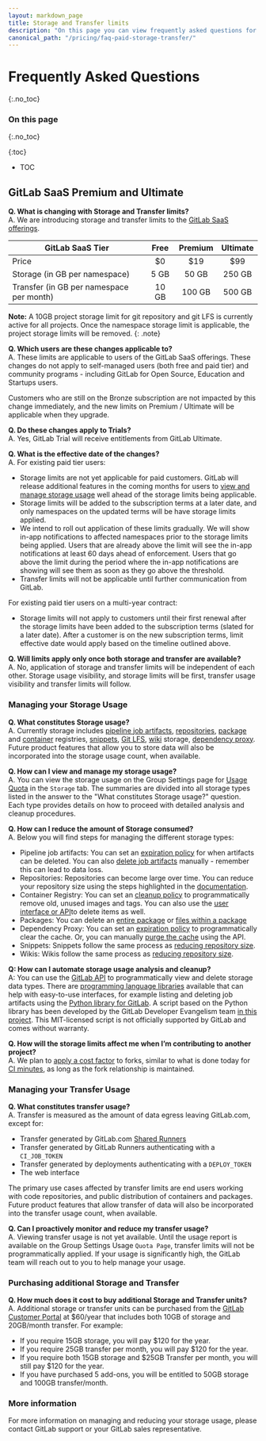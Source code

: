 ```yaml
---
layout: markdown_page
title: Storage and Transfer limits
description: "On this page you can view frequently asked questions for storage and transfer limits for the paid GitLab SaaS tiers"
canonical_path: "/pricing/faq-paid-storage-transfer/"
---
```


# Frequently Asked Questions

{:.no_toc}

### On this page

{:.no_toc}

{:toc}

- TOC

## GitLab SaaS Premium and Ultimate

**Q. What is changing with Storage and Transfer limits?**  
A. We are introducing storage and transfer limits to the [GitLab SaaS offerings](/pricing/).

| GitLab SaaS Tier                         | Free | Premium | Ultimate |
|------------------------------------------|:----:|:-------:|:--------:|
| Price                                    | $0   | $19     | $99      |
| Storage (in GB per namespace)            | 5 GB  | 50 GB  | 250 GB   |
| Transfer (in GB per namespace per month) | 10 GB | 100 GB | 500 GB   |

**Note:** A 10GB project storage limit for git repository and git LFS is currently active for all projects. Once the namespace storage limit is applicable, the project storage limits will be removed.
{: .note}

**Q. Which users are these changes applicable to?**  
A. These limits are applicable to users of the GitLab SaaS offerings. These changes do not apply to self-managed users (both free and paid tier) and community programs - including GitLab for Open Source, Education and Startups users.

Customers who are still on the Bronze subscription are not impacted by this change immediately, and the new limits on Premium / Ultimate will be applicable when they upgrade.

**Q. Do these changes apply to Trials?**  
A. Yes, GitLab Trial will receive entitlements from GitLab Ultimate.

**Q. What is the effective date of the changes?**  
A. For existing paid tier users:

- Storage limits are not yet applicable for paid customers. GitLab will release additional features in the coming months for users to [view and manage storage usage](https://gitlab.com/gitlab-org/gitlab/-/issues/375296) well ahead of the storage limits being applicable.
- Storage limits will be added to the subscription terms at a later date, and only namespaces on the updated terms will be have storage limits applied.
- We intend to roll out application of these limits gradually. We will show in-app notifications to affected namespaces prior to the storage limits being applied. Users that are already above the limit will see the in-app notifications at least 60 days ahead of enforcement. Users that go above the limit during the period where the in-app notifications are showing will see them as soon as they go above the threshold.
- Transfer limits will not be applicable until further communication from GitLab.

For existing paid tier users on a multi-year contract:

- Storage limits will not apply to customers until their first renewal after the storage limits have been added to the subscription terms (slated for a later date). After a customer is on the new subscription terms, limit effective date would apply based on the timeline outlined above.

**Q. Will limits apply only once both storage and transfer are available?**  
A. No, application of storage and transfer limits will be independent of each other. Storage usage visibility, and storage limits will be first, transfer usage visibility and transfer limits will follow.

### Managing your Storage Usage

**Q. What constitutes Storage usage?**  
A. Currently storage includes [pipeline job artifacts](https://docs.gitlab.com/ee/ci/pipelines/pipeline_artifacts.html#storage), [repositories](https://docs.gitlab.com/ee/user/project/repository/#repository), [package](https://docs.gitlab.com/ee/user/packages/package_registry/) and [container](https://docs.gitlab.com/ee/user/packages/container_registry/) registries, [snippets](https://docs.gitlab.com/ee/user/snippets.html#snippets), [Git LFS](https://docs.gitlab.com/ee/topics/git/lfs/#git-large-file-storage-lfs), [wiki](https://docs.gitlab.com/ee/user/project/wiki/#wiki) storage, [dependency proxy](https://docs.gitlab.com/ee/user/packages/dependency_proxy/). Future product features that allow you to store data will also be incorporated into the storage usage count, when available.

**Q. How can I view and manage my storage usage?**  
A. You can view the storage usage on the Group Settings page for [Usage Quota](https://docs.gitlab.com/ee/user/usage_quotas.html#view-storage-usage) in the `Storage` tab. The summaries are divided into all storage types listed in the answer to the "What constitutes Storage usage?" question. Each type provides details on how to proceed with detailed analysis and cleanup procedures.

**Q. How can I reduce the amount of Storage consumed?**  
A. Below you will find steps for managing the different storage types:

- Pipeline job artifacts: You can set an [expiration policy](https://docs.gitlab.com/ee/ci/pipelines/job_artifacts.html#when-job-artifacts-are-deleted) for when artifacts can be deleted. You can also [delete job artifacts](https://docs.gitlab.com/ee/ci/pipelines/job_artifacts.html#delete-job-artifacts) manually - remember this can lead to data loss.
- Repositories: Repositories can become large over time. You can reduce your repository size using the steps highlighted in the [documentation](https://docs.gitlab.com/ee/user/project/repository/reducing_the_repo_size_using_git.html).
- Container Registry: You can set an [cleanup policy](https://docs.gitlab.com/ee/user/packages/container_registry/reduce_container_registry_storage.html#cleanup-policy) to programmatically remove old, unused images and tags. You can also use the [user interface or API](https://docs.gitlab.com/ee/user/packages/container_registry/reduce_container_registry_storage.html)to delete items as well.
- Packages: You can delete an [entire package](https://docs.gitlab.com/ee/user/packages/package_registry/reduce_package_registry_storage.html#delete-a-package) or [files within a package](https://docs.gitlab.com/ee/user/packages/package_registry/reduce_package_registry_storage.html#delete-files-associated-with-a-package)
- Dependency Proxy: You can set an [expiration policy](https://docs.gitlab.com/ee/user/packages/dependency_proxy/reduce_dependency_proxy_storage.html#cleanup-policies) to programmatically clear the cache. Or, you can manually [purge the cache](https://docs.gitlab.com/ee/user/packages/dependency_proxy/reduce_dependency_proxy_storage.html#use-the-api-to-clear-the-cache) using the API.
- Snippets: Snippets follow the same process as [reducing repository size](https://docs.gitlab.com/ee/user/snippets.html#reduce-snippets-repository-size).
- Wikis: Wikis follow the same process as [reducing repository size](https://docs.gitlab.com/ee/administration/wikis/index.html#reduce-wiki-repository-size).

**Q: How can I automate storage usage analysis and cleanup?**  
A: You can use the [GitLab API](https://docs.gitlab.com/ee/api/) to programmatically view and delete storage data types. There are [programming language libraries](https://about.gitlab.com/partners/technology-partners/#api-clients) available that can help with easy-to-use interfaces, for example listing and deleting job artifacts using the [Python library for GitLab](https://python-gitlab.readthedocs.io/en/stable/gl_objects/pipelines_and_jobs.html#jobs). A script based on the Python library has been developed by the GitLab Developer Evangelism team [in this project](https://gitlab.com/gitlab-de/gitlab-storage-analyzer). This MIT-licensed script is not officially supported by GitLab and comes without warranty.

**Q. How will the storage limits affect me when I’m contributing to another project?**  
A. We plan to [apply a cost factor](https://gitlab.com/gitlab-org/gitlab/-/issues/373914) to forks, similar to what is done today for [CI minutes](https://docs.gitlab.com/ee/ci/pipelines/cicd_minutes.html#cost-factor), as long as the fork relationship is maintained.

### Managing your Transfer Usage

**Q. What constitutes transfer usage?**  
A. Transfer is measured as the amount of data egress leaving GitLab.com, except for:

- Transfer generated by GitLab.com [Shared Runners](https://docs.gitlab.com/ee/ci/runners/)
- Transfer generated by GitLab Runners authenticating with a `CI_JOB_TOKEN`
- Transfer generated by deployments authenticating with a `DEPLOY_TOKEN`
- The web interface

The primary use cases affected by transfer limits are end users working with code repositories, and public distribution of containers and packages.
Future product features that allow transfer of data will also be incorporated into the transfer usage count, when available.

**Q. Can I proactively monitor and reduce my transfer usage?**  
A. Viewing transfer usage is not yet available. Until the usage report is available on the Group Settings Usage `Quota Page`, transfer limits will not be programmatically applied. If your usage is significantly high, the GitLab team will reach out to you to help manage your usage.

### Purchasing additional Storage and Transfer

**Q. How much does it cost to buy additional Storage and Transfer units?**  
A. Additional storage or transfer units can be purchased from the [GitLab Customer Portal](https://customers.gitlab.com/) at $60/year that includes both 10GB of storage and 20GB/month transfer.
For example:

- If you require 15GB storage, you will pay $120 for the year.
- If you require 25GB transfer per month, you will pay $120 for the year.
- If you require both 15GB storage and $25GB Transfer per month, you will still pay $120 for the year.
- If you have purchased 5 add-ons, you will be entitled to 50GB storage and 100GB transfer/month.

### More information

For more information on managing and reducing your storage usage, please contact GitLab support or your GitLab sales representative.
